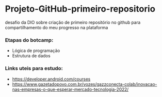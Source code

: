 # Projeto-GitHub-primeiro-repositorio
desafio da DIO sobre criação de  primeiro repositório no github  para compartilhamento do meu progresso na plataforma


### Etapas do botcamp:
- Lógica de programação 
- Estrutura de dados


### Links uteis para estudo: 
- https://developer.android.com/courses
- https://www.gazetadopovo.com.br/vozes/gazzconecta-colab/inovacao-nas-empresas-o-que-esperar-mercado-tecnologia-2022/
